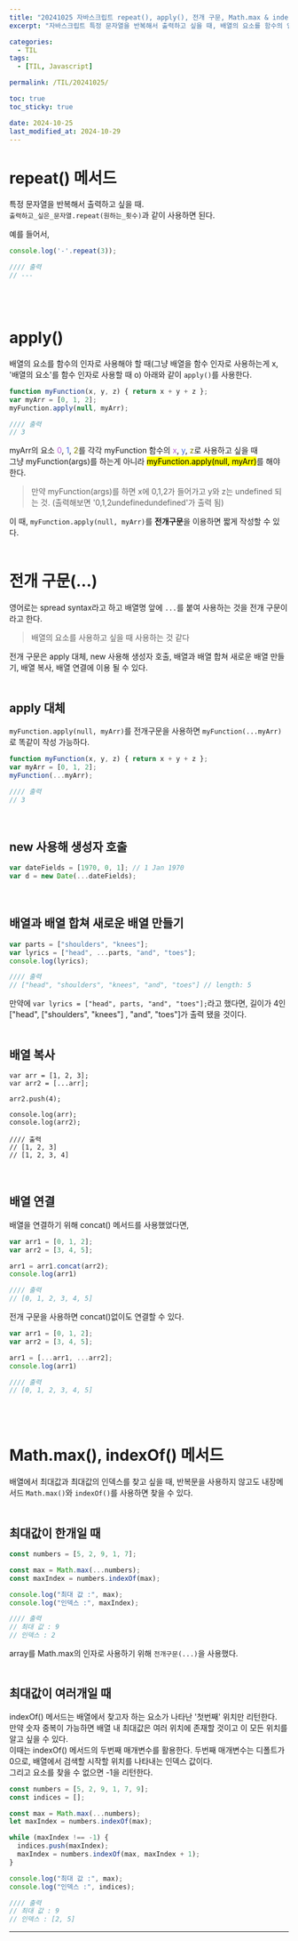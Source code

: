 ```yaml
---
title: "20241025 자바스크립트 repeat(), apply(), 전개 구문, Math.max & indexOf 메서드"
excerpt: "자바스크립트 특정 문자열을 반복해서 출력하고 싶을 때, 배열의 요소를 함수의 인자로 사용하고 싶을 때, 전개 구문(...)이란?, 배열에서 최대값과 최대값의 인덱스를 모두 찾고 싶을 때"

categories:
  - TIL
tags:
  - [TIL, Javascript]

permalink: /TIL/20241025/

toc: true
toc_sticky: true

date: 2024-10-25
last_modified_at: 2024-10-29
---
```


# repeat() 메서드
특정 문자열을 반복해서 출력하고 싶을 때.<br>
```출력하고_싶은_문자열.repeat(원하는_횟수)```과 같이 사용하면 된다. <br>

예를 들어서,
```javascript
console.log('-'.repeat(3));

//// 출력
// ---
```
<br><br>



# apply()
배열의 요소를 함수의 인자로 사용해야 할 때(그냥 배열을 함수 인자로 사용하는게 x, '배열의 요소'를 함수 인자로 사용할 때 o) 아래와 같이 ```apply()```를 사용한다.<br>
```javascript
function myFunction(x, y, z) { return x + y + z };
var myArr = [0, 1, 2];
myFunction.apply(null, myArr);

//// 출력
// 3
```
myArr의 요소 <span style="color:MediumOrchid">0</span>, <span style="color:RoyalBlue">1</span>, <span style="color:olive">2</span>를 
각각 myFunction 함수의 <span style="color:MediumOrchid">x</span>, <span style="color:RoyalBlue">y</span>, <span style="color:olive">z</span>로 사용하고 싶을 때 <br>
그냥 myFunction(args)를 하는게 아니라 <mark>myFunction.apply(null, myArr)</mark>를 해야 한다.<br>
> 만약 myFunction(args)를 하면 x에 0,1,2가 들어가고 y와 z는 undefined 되는 것. (출력해보면 '0,1,2undefinedundefined'가 출력 됨)<br>

이 때, ```myFunction.apply(null, myArr)```를 **전개구문**을 이용하면 짧게 작성할 수 있다.<br><br>




# 전개 구문(...)
영어로는 spread syntax라고 하고 배열명 앞에 ```...```를 붙여 사용하는 것을 전개 구문이라고 한다.<br>
> 배열의 요소를 사용하고 싶을 때 사용하는 것 같다

전개 구문은 apply 대체, new 사용해 생성자 호출, 배열과 배열 합쳐 새로운 배열 만들기, 배열 복사, 배열 연결에 이용 될 수 있다.<br><br>

## apply 대체
```myFunction.apply(null, myArr)```를 전개구문을 사용하면 ```myFunction(...myArr)```로 똑같이 작성 가능하다.<br>

```javascript
function myFunction(x, y, z) { return x + y + z };
var myArr = [0, 1, 2];
myFunction(...myArr);

//// 출력
// 3
```
<br>

## new 사용해 생성자 호출
```javascript
var dateFields = [1970, 0, 1]; // 1 Jan 1970
var d = new Date(...dateFields);
```
<br>

## 배열과 배열 합쳐 새로운 배열 만들기
```javascript
var parts = ["shoulders", "knees"];
var lyrics = ["head", ...parts, "and", "toes"];
console.log(lyrics);

//// 출력
// ["head", "shoulders", "knees", "and", "toes"] // length: 5
```
만약에 ```var lyrics = ["head", parts, "and", "toes"];```라고 했다면, 길이가 4인 ["head", ["shoulders", "knees"] , "and", "toes"]가 출력 됐을 것이다.<br><br>

## 배열 복사
```
var arr = [1, 2, 3];
var arr2 = [...arr];

arr2.push(4);

console.log(arr);
console.log(arr2);

//// 출력
// [1, 2, 3]
// [1, 2, 3, 4]
```
<br>

## 배열 연결
배열을 연결하기 위해 concat() 메서드를 사용했었다면, 
```javascript
var arr1 = [0, 1, 2];
var arr2 = [3, 4, 5];

arr1 = arr1.concat(arr2);
console.log(arr1)

//// 출력
// [0, 1, 2, 3, 4, 5]
```

전개 구문을 사용하면 concat()없이도 연결할 수 있다.
```javascript
var arr1 = [0, 1, 2];
var arr2 = [3, 4, 5];

arr1 = [...arr1, ...arr2];
console.log(arr1)

//// 출력
// [0, 1, 2, 3, 4, 5]
```
<br><br>



# Math.max(), indexOf() 메서드
배열에서 최대값과 최대값의 인덱스를 찾고 싶을 때, 반복문을 사용하지 않고도 내장메서드 ```Math.max()```와 ```indexOf()```를 사용하면 찾을 수 있다.<br><br>

## 최대값이 한개일 때
```javascript
const numbers = [5, 2, 9, 1, 7];

const max = Math.max(...numbers);
const maxIndex = numbers.indexOf(max);

console.log("최대 값 :", max);
console.log("인덱스 :", maxIndex);

//// 출력
// 최대 값 : 9
// 인덱스 : 2
```
array를 Math.max의 인자로 사용하기 위해 ```전개구문(...)```을 사용했다. <br><br>

## 최대값이 여러개일 때
indexOf() 메서드는 배열에서 찾고자 하는 요소가 나타난 '첫번째' 위치만 리턴한다. <br>
만약 숫자 중복이 가능하면 배열 내 최대값은 여러 위치에 존재할 것이고 이 모든 위치를 알고 싶을 수 있다. <br>
이때는 indexOf() 메서드의 두번째 매개변수를 활용한다. 두번째 매개변수는 디폴트가 0으로, 배열에서 검색할 시작할 위치를 나타내는 인덱스 값이다.<br>
그리고 요소를 찾을 수 없으면 -1을 리턴한다.
```javascript
const numbers = [5, 2, 9, 1, 7, 9];
const indices = []; 

const max = Math.max(...numbers);
let maxIndex = numbers.indexOf(max);

while (maxIndex !== -1) {
  indices.push(maxIndex);
  maxIndex = numbers.indexOf(max, maxIndex + 1);
}

console.log("최대 값 :", max);
console.log("인덱스 :", indices);

//// 출력
// 최대 값 : 9
// 인덱스 : [2, 5]
```



<hr>
